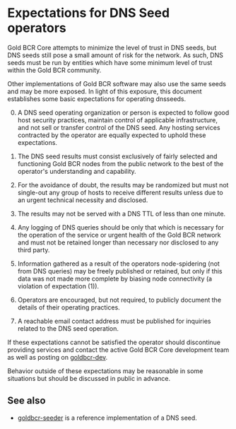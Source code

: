 Expectations for DNS Seed operators
====================================

Gold BCR Core attempts to minimize the level of trust in DNS seeds,
but DNS seeds still pose a small amount of risk for the network.
As such, DNS seeds must be run by entities which have some minimum
level of trust within the Gold BCR community.

Other implementations of Gold BCR software may also use the same
seeds and may be more exposed. In light of this exposure, this
document establishes some basic expectations for operating dnsseeds.

0. A DNS seed operating organization or person is expected to follow good
host security practices, maintain control of applicable infrastructure,
and not sell or transfer control of the DNS seed. Any hosting services
contracted by the operator are equally expected to uphold these expectations.

1. The DNS seed results must consist exclusively of fairly selected and
functioning Gold BCR nodes from the public network to the best of the
operator's understanding and capability.

2. For the avoidance of doubt, the results may be randomized but must not
single-out any group of hosts to receive different results unless due to an
urgent technical necessity and disclosed.

3. The results may not be served with a DNS TTL of less than one minute.

4. Any logging of DNS queries should be only that which is necessary
for the operation of the service or urgent health of the Gold BCR
network and must not be retained longer than necessary nor disclosed
to any third party.

5. Information gathered as a result of the operators node-spidering
(not from DNS queries) may be freely published or retained, but only
if this data was not made more complete by biasing node connectivity
(a violation of expectation (1)).

6. Operators are encouraged, but not required, to publicly document the
details of their operating practices.

7. A reachable email contact address must be published for inquiries
related to the DNS seed operation.

If these expectations cannot be satisfied the operator should
discontinue providing services and contact the active Gold BCR
Core development team as well as posting on
[goldbcr-dev](https://lists.linuxfoundation.org/mailman/listinfo/goldbcr-dev).

Behavior outside of these expectations may be reasonable in some
situations but should be discussed in public in advance.

See also
----------
- [goldbcr-seeder](https://github.com/sipa/goldbcr-seeder) is a reference implementation of a DNS seed.
